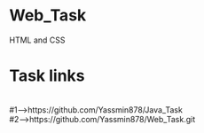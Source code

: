 # Web_Task
HTML and CSS
# Task links
<br>
#1-->https://github.com/Yassmin878/Java_Task <br>
#2-->https://github.com/Yassmin878/Web_Task.git

